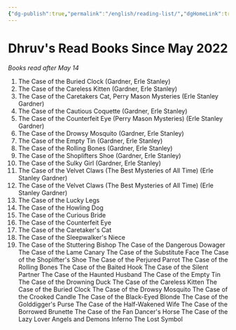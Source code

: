 ```yaml
---
{"dg-publish":true,"permalink":"/english/reading-list/","dgHomeLink":true,"dgPassFrontmatter":false}
---
```


# Dhruv's Read Books Since May 2022
*Books read after May 14*
1. The Case of the Buried Clock (Gardner, Erle Stanley)
2. The Case of the Careless Kitten (Gardner, Erle Stanley)
3. The Case of the Caretakers Cat, Perry Mason Mysteries (Erle Stanley Gardner)
4. The Case of the Cautious Coquette (Gardner, Erle Stanley)
5. The Case of the Counterfeit Eye (Perry Mason Mysteries) (Erle Stanley Gardner)
6. The Case of the Drowsy Mosquito (Gardner, Erle Stanley)
7. The Case of the Empty Tin (Gardner, Erle Stanley)
8. The Case of the Rolling Bones (Gardner, Erle Stanley)
9. The Case of the Shoplifters Shoe (Gardner, Erle Stanley)
10. The Case of the Sulky Girl (Gardner, Erle Stanley)
11. The Case of the Velvet Claws (The Best Mysteries of All Time) (Erle Stanley Gardner)
12. The Case of the Velvet Claws (The Best Mysteries of All Time) (Erle Stanley Gardner)
13. The Case of the Lucky Legs
14. The Case of the Howling Dog
15. The Case of the Curious Bride
16. The Case of the Counterfeit Eye
17. The Case of the Caretaker's Cat
18. The Case of the Sleepwalker's Niece
19. The Case of the Stuttering Bishop
The Case of the Dangerous Dowager
The Case of the Lame Canary 
The Case of the Substitute Face
The Case of the Shoplifter's Shoe 
The Case of the Perjured Parrot
The Case of the Rolling Bones
The Case of the Baited Hook
The Case of the Silent Partner
The Case of the Haunted Husband
The Case of the Empty Tin
The Case of the Drowning Duck
The Case of the Careless Kitten
The Case of the Buried Clock
The Case of the Drowsy Mosquito
The Case of the Crooked Candle 
The Case of the Black-Eyed Blonde
The Case of the Golddigger's Purse
The Case of the Half-Wakened Wife
The Case of the Borrowed Brunette
The Case of the Fan Dancer's Horse
The Case of the Lazy Lover 
Angels and Demons
Inferno
The Lost Symbol
